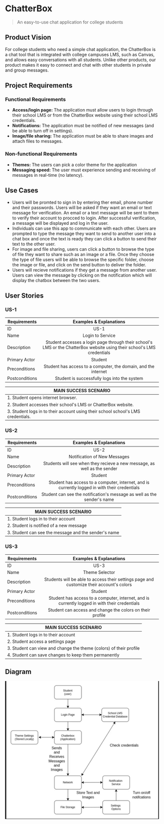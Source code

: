# ChatterBox

> An easy-to-use chat application for college students

## Product Vision

For college students who need a simple chat application, the ChatterBox is a chat tool that is integrated with college campuses LMS, such as
Canvas, and allows easy conversations with all students. Unlike other products, our product makes it easy to connect and chat with other
students in private and group messages.

## Project Requirements

### Functional Requirements

- **Access/login page:** The application must allow users to login through their school LMS or from the ChatterBox website using their school LMS credentials.
- **Notifications:** The application must be notified of new messages (and be able to turn off in settings).
- **Image/file sharing:** The application must be able to share images and attach files to messages.

### Non-functional Requirements

- **Themes:** The users can pick a color theme for the application
- **Messaging speed:** The user must experience sending and receiving of messages in real-time (no latency).

## Use Cases

- Users will be promted to sign in by entering ther email, phone number and their passwords. Users will be asked if they want an email or text message for verification. An email or a text message will be sent to them to verify their account to procced to login. After successful verification, a message will be displayed and log in the user.
- Individuals can use this app to communicate with each other. Users are prompted to type the message they want to send to another user into a chat box and once the text is ready they can click a button to send their text to the other user.
- For image and file sharing, users can click a button to browse the type of file they want to share such as an image or a file. Once they choose the type of file users will be able to browse the specific folder, choose the image or file, and click on the send button to deliver the folder.
- Users will recieve notifications if they get a message from another user. Users can view the message by clicking on the notification which will display the chatbox between the two users.

## User Stories

### US-1

| Requirements   |                                                 Examples & Explanations                                                 |
| -------------- | :---------------------------------------------------------------------------------------------------------------------: |
| ID             |                                                          US-1                                                           |
| Name           |                                                    Login to Service                                                     |
| Description    | Student accesses a login page through their school's LMS or the ChatterBox website using their school's LMS credentials |
| Primary Actor  |                                                         Student                                                         |
| Preconditions  |                             Student has access to a computer, the domain, and the internet                              |
| Postconditions |                                      Student is successfully logs into the system                                       |

| MAIN SUCCESS SCENARIO                                                            |
| -------------------------------------------------------------------------------- |
| 1. Student opens internet browser.                                               |
| 2. Student accesses their school's LMS or ChatterBox website.                    |
| 3. Student logs in to their account using their school school's LMS credentials. |

### US-2

| Requirements   |                                    Examples & Explanations                                    |
| -------------- | :-------------------------------------------------------------------------------------------: |
| ID             |                                             US-2                                              |
| Name           |                                 Notification of New Messages                                  |
| Description    |           Students will see when they recieve a new message, as well as the sender            |
| Primary Actor  |                                            Student                                            |
| Preconditions  | Student has access to a computer, internet, and is currently logged in with their credentials |
| Postconditions |            Student can see the notification's message as well as the sender's name            |

| MAIN SUCCESS SCENARIO                                |
| ---------------------------------------------------- |
| 1. Student logs in to their account                  |
| 2. Student is notified of a new message              |
| 3. Student can see the message and the sender's name |

### US-3

| Requirements   |                                    Examples & Explanations                                    |
| -------------- | :-------------------------------------------------------------------------------------------: |
| ID             |                                             US-3                                              |
| Name           |                                        Theme Selector                                         |
| Description    |   Students will be able to access their settings page and customize their account's colors    |
| Primary Actor  |                                            Student                                            |
| Preconditions  | Student has access to a computer, internet, and is currently logged in with their credentials |
| Postconditions |                   Student can access and change the colors on their profile                   |

| MAIN SUCCESS SCENARIO                                              |
| ------------------------------------------------------------------ |
| 1. Student logs in to their account                                |
| 2. Student access a settings page                                  |
| 3. Student can view and change the theme (colors) of their profile |
| 4. Student can save changes to keep them permanently               |

## Diagram

![diagram](https://github.com/Crit-Magnet/CPSC-Project-362/blob/main/Diagram_9-20-24.png?raw=true)
